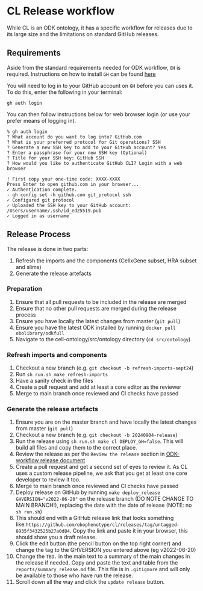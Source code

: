 # CL Release workflow

While CL is an ODK ontology, it has a specific workflow for releases due to its large size and the limitations on standard GitHub releases.

## Requirements

Aside from the standard requirements needed for ODK workflow, `GH` is required. 
Instructions on how to install `GH` can be found [here](https://cli.github.com/manual/installation)

You will need to log in to your GitHub account on `GH` before you can uses it. To do this, enter the following in your terminal:
```
gh auth login
```

You can then follow instructions below for web browser login (or use your prefer means of logging in).
```
% gh auth login
? What account do you want to log into? GitHub.com
? What is your preferred protocol for Git operations? SSH
? Generate a new SSH key to add to your GitHub account? Yes
? Enter a passphrase for your new SSH key (Optional) 
? Title for your SSH key: GitHub SSH
? How would you like to authenticate GitHub CLI? Login with a web browser

! First copy your one-time code: XXXX-XXXX
Press Enter to open github.com in your browser... 
✓ Authentication complete.
- gh config set -h github.com git_protocol ssh
✓ Configured git protocol
✓ Uploaded the SSH key to your GitHub account: /Users/username/.ssh/id_ed25519.pub
✓ Logged in as username
```

## Release Process

The release is done in two parts:
1. Refresh the imports and the components (CellxGene subset, HRA subset and slims)
1. Generate the release artefacts

### Preparation 

1. Ensure that all pull requests to be included in the release are merged
1. Ensure that no other pull requests are merged during the release process
1. Ensure you have locally the latest changes from master (`git pull`)
1. Ensure you have the latest ODK installed by running `docker pull obolibrary/odkfull`
1. Navigate to the cell-ontology/src/ontology directory (`cd src/ontology`)

### Refresh imports and components

1. Checkout a new branch (e.g. `git checkout -b refresh-imports-sept24`)
1. Run `sh run.sh make refresh-imports`
1. Have a sanity check in the files
1. Create a pull request and add at least a core editor as the reviewer
1. Merge to main branch once reviewed and CI checks have passed

### Generate the release artefacts

1. Ensure you are on the master branch and have locally the latest changes from master (`git pull`)
1. Checkout a new branch (e.g. `git checkout -b 20240904-release`)
1. Run the release using `sh run.sh make cl DEPLOY_GH=false`. This will build all files and copy them to the correct place.
1. Review the release as per the `Review the release` section in [ODK-workflow release document](odk-workflows/ReleaseWorkflow.md#review-the-release)
1. Create a pull request and get a second set of eyes to review it. As CL uses a custom release pipeline, we ask that you get at least one core developer to review it too.
1. Merge to main branch once reviewed and CI checks have passed
1. Deploy release on GitHub by running `make deploy_release GHVERSION="v2022-06-20"` on the release branch (DO NOTE CHANGE TO MAIN BRANCH!), replacing the date with the date of release (NOTE: no `sh run.sh`)
1. This should end with a GitHub release link that looks something like:`https://github.com/obophenotype/cl/releases/tag/untagged-8935f3432525b27a0d84`. Copy the link and paste it in your browser, this should show you a draft release. 
1. Click the edit button (the pencil button on the top right corner) and change the tag to the GHVERSION you entered above (eg v2022-06-20)
1. Change the `TBD.` in the main text to a summary of the main changes in the release if needed. Copy and paste the text and table from the `reports/summary_release.md` file. This file is in `.gitignore` and will only be available to those who have run the release.
1. Scroll down all the way and click the `update release` button. 


